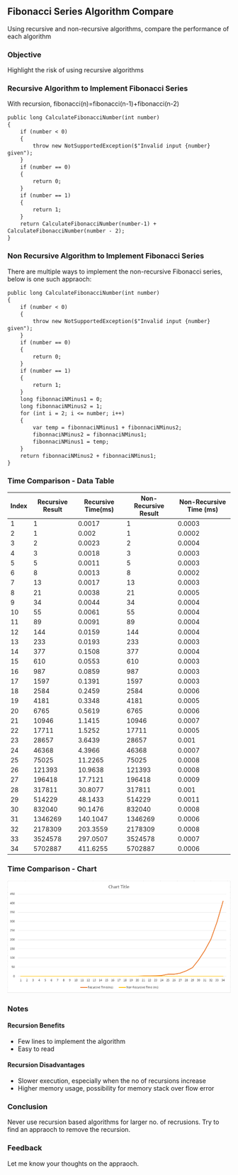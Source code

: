 ## Fibonacci Series Algorithm Compare
Using recursive and non-recursive algorithms, compare the performance of each algorithm
### Objective
Highlight the risk of using recursive algorithms

### Recursive Algorithm to Implement Fibonacci Series
With recursion, fibonacci(n)=fibonacci(n-1)+fibonacci(n-2)
```
public long CalculateFibonacciNumber(int number)
{
    if (number < 0)
    {
        throw new NotSupportedException($"Invalid input {number} given");
    }
    if (number == 0)
    {
        return 0;
    }
    if (number == 1)
    {
        return 1;
    }
    return CalculateFibonacciNumber(number-1) + CalculateFibonacciNumber(number - 2);
}
```
### Non Recursive Algorithm to Implement Fibonacci Series
There are multiple ways to implement the non-recursive Fibonacci series, below is one such appraoch:
```
public long CalculateFibonacciNumber(int number)
{
    if (number < 0)
    {
        throw new NotSupportedException($"Invalid input {number} given");
    }
    if (number == 0)
    {
        return 0;
    }
    if (number == 1)
    {
        return 1;
    }
    long fibonnaciNMinus1 = 0;
    long fibonnaciNMinus2 = 1;
    for (int i = 2; i <= number; i++)
    {
        var temp = fibonnaciNMinus1 + fibonnaciNMinus2;
        fibonnaciNMinus2 = fibonnaciNMinus1;
        fibonnaciNMinus1 = temp;
    }
    return fibonnaciNMinus2 + fibonnaciNMinus1;
}
```
### Time Comparison - Data Table

|Index|Recursive Result|Recursive Time(ms)|Non-Recursive Result|Non-Recursive Time (ms)|
|-----------|-----------|-----------|-----------|-----------|
|1|1|0.0017|1|0.0003|
|2|1|0.002|1|0.0002|
|3|2|0.0023|2|0.0004|
|4|3|0.0018|3|0.0003|
|5|5|0.0011|5|0.0003|
|6|8|0.0013|8|0.0002|
|7|13|0.0017|13|0.0003|
|8|21|0.0038|21|0.0005|
|9|34|0.0044|34|0.0004|
|10|55|0.0061|55|0.0004|
|11|89|0.0091|89|0.0004|
|12|144|0.0159|144|0.0004|
|13|233|0.0193|233|0.0003|
|14|377|0.1508|377|0.0004|
|15|610|0.0553|610|0.0003|
|16|987|0.0859|987|0.0003|
|17|1597|0.1391|1597|0.0003|
|18|2584|0.2459|2584|0.0006|
|19|4181|0.3348|4181|0.0005|
|20|6765|0.5619|6765|0.0006|
|21|10946|1.1415|10946|0.0007|
|22|17711|1.5252|17711|0.0005|
|23|28657|3.6439|28657|0.001|
|24|46368|4.3966|46368|0.0007|
|25|75025|11.2265|75025|0.0008|
|26|121393|10.9638|121393|0.0008|
|27|196418|17.7121|196418|0.0009|
|28|317811|30.8077|317811|0.001|
|29|514229|48.1433|514229|0.0011|
|30|832040|90.1476|832040|0.0008|
|31|1346269|140.1047|1346269|0.0006|
|32|2178309|203.3559|2178309|0.0008|
|33|3524578|297.0507|3524578|0.0007|
|34|5702887|411.6255|5702887|0.0006|

### Time Comparison - Chart
![alt Performance comparision](images/performance-compare.png)

### Notes
#### Recursion Benefits
- Few lines to implement the algorithm
- Easy to read
#### Recursion Disadvantages
- Slower execution, especially when the no of recursions increase
- Higher memory usage, possibility for memory stack over flow error

### Conclusion
Never use recursion based algorithms for larger no. of recrusions. Try to find an appraoch to remove the recursion.

### Feedback
Let me know your thoughts on the appraoch.
